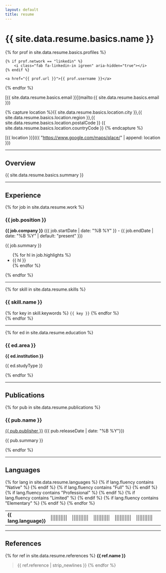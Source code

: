 ```yaml
---
layout: default
title: resume
---
```



# {{ site.data.resume.basics.name }}

<div>
{% for prof in site.data.resume.basics.profiles %}

    {% if prof.network == "linkedin" %}
        <i class="fab fa-linkedin-in igreen" aria-hidden="true"></i>
    {% endif %}

    <a href="{{ prof.url }}">{{ prof.username }}</a>
{% endfor %}
</div>

<i class="fas fa-envelope igreen" aria-hidden="true"></i>
[{{ site.data.resume.basics.email }}](mailto:{{ site.data.resume.basics.email }})


{% capture location %}{{ site.data.resume.basics.location.city }},{{ site.data.resume.basics.location.region }},{{ site.data.resume.basics.location.postalCode }} {{ site.data.resume.basics.location.countryCode }}
{% endcapture %}

<i class="fas fa-map-marker-alt igreen" aria-hidden="true"></i>
[{{ location }}]({{ "https://www.google.com/maps/place/" | append: location }})


***

## Overview
{{ site.data.resume.basics.summary }}

***

## Experience
{% for job in site.data.resume.work %}
### {{ job.position }}
**{{ job.company }}** ({{ job.startDate | date: "%B %Y" }} - {{ job.endDate | date: "%B %Y" | default: "present" }})

{{ job.summary }}
<ul>
{% for hl in job.highlights %}
<li> {{ hl }} </li>
{% endfor %}
</ul>
{% endfor %}


***
{% for skill in site.data.resume.skills %}

### {{ skill.name }}
<div>
{% for key in skill.keywords %}
<code class="highlighter-rouge">{{ key }}</code>
{% endfor %}
</div>
{% endfor %}

***
{% for ed in site.data.resume.education %}

### {{ ed.area }}
**{{ ed.institution }}**

{{ ed.studyType }}

{% endfor %}

***
## Publications

{% for pub in site.data.resume.publications %}

### {{ pub.name }}
[{{ pub.publisher }}](pub.website) ({{ pub.releaseDate | date: "%B %Y"}})

{{ pub.summary }}

{% endfor %}


***
## Languages
<table>
{% for lang in site.data.resume.languages %}
<tr>
<td><strong>{{ lang.language}}</strong></td>
{% if lang.fluency contains "Native" %}
<td><span class="langlevel">||||||||||</span><span></span></td>
{% endif %}
{% if lang.fluency contains "Full" %}
<td><span class="langlevel">||||||||</span><span>||</span></td>
{% endif %}
{% if lang.fluency contains "Professional" %}
<td><span class="langlevel">||||||</span><span>||||</span></td>
{% endif %}
{% if lang.fluency contains "Limited" %}
<td><span class="langlevel">||||</span><span>||||||</span></td>
{% endif %}
{% if lang.fluency contains "Elementary" %}
<td><span class="langlevel">||</span><span>||||||||</span></td>
{% endif %}

<td></td>
<td></td>
<td></td>
<td></td>
<td></td>
</tr>
{% endfor %}
</table>

***
## References

{% for ref in site.data.resume.references %}
**{{ ref.name }}**
>{{ ref.reference | strip_newlines }}
{% endfor %}


